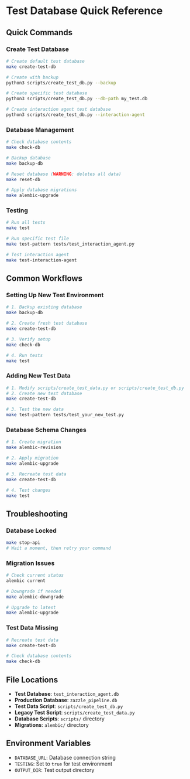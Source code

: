 # Test Database Quick Reference

## Quick Commands

### Create Test Database
```bash
# Create default test database
make create-test-db

# Create with backup
python3 scripts/create_test_db.py --backup

# Create specific test database
python3 scripts/create_test_db.py --db-path my_test.db

# Create interaction agent test database
python3 scripts/create_test_db.py --interaction-agent
```

### Database Management
```bash
# Check database contents
make check-db

# Backup database
make backup-db

# Reset database (WARNING: deletes all data)
make reset-db

# Apply database migrations
make alembic-upgrade
```

### Testing
```bash
# Run all tests
make test

# Run specific test file
make test-pattern tests/test_interaction_agent.py

# Test interaction agent
make test-interaction-agent
```

## Common Workflows

### Setting Up New Test Environment
```bash
# 1. Backup existing database
make backup-db

# 2. Create fresh test database
make create-test-db

# 3. Verify setup
make check-db

# 4. Run tests
make test
```

### Adding New Test Data
```bash
# 1. Modify scripts/create_test_data.py or scripts/create_test_db.py
# 2. Create new test database
make create-test-db

# 3. Test the new data
make test-pattern tests/test_your_new_test.py
```

### Database Schema Changes
```bash
# 1. Create migration
make alembic-revision

# 2. Apply migration
make alembic-upgrade

# 3. Recreate test data
make create-test-db

# 4. Test changes
make test
```

## Troubleshooting

### Database Locked
```bash
make stop-api
# Wait a moment, then retry your command
```

### Migration Issues
```bash
# Check current status
alembic current

# Downgrade if needed
make alembic-downgrade

# Upgrade to latest
make alembic-upgrade
```

### Test Data Missing
```bash
# Recreate test data
make create-test-db

# Check database contents
make check-db
```

## File Locations

- **Test Database**: `test_interaction_agent.db`
- **Production Database**: `zazzle_pipeline.db`
- **Test Data Script**: `scripts/create_test_db.py`
- **Legacy Test Script**: `scripts/create_test_data.py`
- **Database Scripts**: `scripts/` directory
- **Migrations**: `alembic/` directory

## Environment Variables

- `DATABASE_URL`: Database connection string
- `TESTING`: Set to `true` for test environment
- `OUTPUT_DIR`: Test output directory 